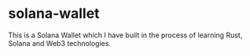 # solana-wallet
This is a Solana Wallet which I have built in the process of learning Rust, Solana and Web3 technologies.
